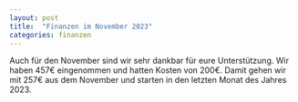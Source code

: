 ```yaml
---
layout: post
title:  "Finanzen im November 2023"
categories: finanzen
---
```

Auch für den November sind wir sehr dankbar für eure Unterstützung. Wir haben 457€ eingenommen und hatten Kosten von 200€. Damit gehen wir mit 257€ aus dem November und starten in den letzten Monat des Jahres 2023.
